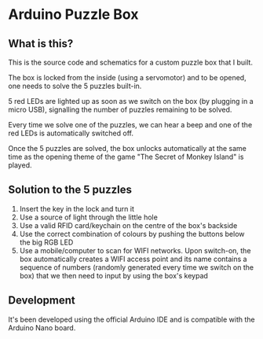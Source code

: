 # Arduino Puzzle Box

## What is this?

This is the source code and schematics for a custom puzzle box that I built.

The box is locked from the inside (using a servomotor) and to be opened, one needs to solve the 5 puzzles built-in.

5 red LEDs are lighted up as soon as we switch on the box (by plugging in a micro USB), signalling the number of puzzles remaining to be solved.

Every time we solve one of the puzzles, we can hear a beep and one of the red LEDs is automatically switched off.

Once the 5 puzzles are solved, the box unlocks automatically at the same time as the opening theme of the game "The Secret of Monkey Island" is played.

## Solution to the 5 puzzles

1. Insert the key in the lock and turn it
2. Use a source of light through the little hole
3. Use a valid RFID card/keychain on the centre of the box's backside
4. Use the correct combination of colours by pushing the buttons below the big RGB LED
5. Use a mobile/computer to scan for WIFI networks. Upon switch-on, the box automatically creates a WIFI access point and its name contains a sequence of numbers (randomly generated every time we switch on the box) that we then need to input by using the box's keypad

## Development

It's been developed using the official Arduino IDE and is compatible with the Arduino Nano board.
